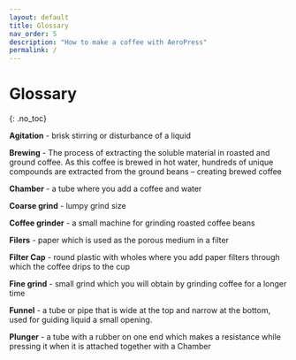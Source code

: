```yaml
---
layout: default
title: Glossary
nav_order: 5
description: "How to make a coffee with AeroPress"
permalink: /
---
```


# Glossary

{: .no_toc}

**Agitation** - brisk stirring or disturbance of a liquid

**Brewing** - The process of extracting the soluble material in roasted and ground coffee. As this coffee is brewed in hot water, hundreds of unique compounds are extracted from the ground beans – creating brewed coffee

**Chamber** - a tube where you add a coffee and water

**Coarse grind** - lumpy grind size

**Coffee grinder** - a small machine for grinding roasted coffee beans

**Filers** - paper which is used as the porous medium in a filter

**Filter Cap** - round plastic with wholes where you add paper filters through which the coffee drips to the cup

**Fine grind** - small grind which you will obtain by grinding coffee for a longer time

**Funnel** - a tube or pipe that is wide at the top and narrow at the bottom, used for guiding liquid a small opening.

**Plunger** - a tube with a rubber on one end which makes a resistance while pressing it when it is attached together with a Chamber